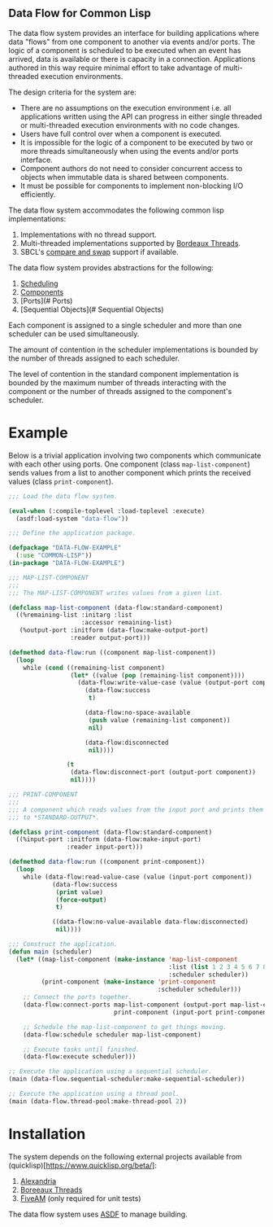 Data Flow for Common Lisp
-------------------------

The data flow system provides an interface for building applications
where data "flows" from one component to another via events and/or
ports. The logic of a component is scheduled to be executed when an
event has arrived, data is available or there is capacity in a
connection. Applications authored in this way require minimal effort
to take advantage of multi-threaded execution environments.

The design criteria for the system are:
- There are no assumptions on the execution environment i.e. all
  applications written using the API can progress in either single
  threaded or multi-threaded execution environments with no code
  changes.
- Users have full control over when a component is executed.
- It is impossible for the logic of a component to be executed by two
  or more threads simultaneously when using the events and/or ports
  interface.
- Component authors do not need to consider concurrent access to
  objects when immutable data is shared between components.
- It must be possible for components to implement non-blocking I/O
  efficiently.

The data flow system accommodates the following common lisp
implementations:
1. Implementations with no thread support.
2. Multi-threaded implementations supported by [Bordeaux
   Threads](https://common-lisp.net/project/bordeaux-threads/).
3. SBCL's [compare and swap](http://www.sbcl.org/manual/#Atomic-Operations)
   support if available.

The data flow system provides abstractions for the following:
1. [Scheduling](doc/schedulers.md)
2. [Components](doc/components.md)
3. [Ports](# Ports)
4. [Sequential Objects](# Sequential Objects)

Each component is assigned to a single scheduler and more than one
scheduler can be used simultaneously.

The amount of contention in the scheduler implementations is bounded
by the number of threads assigned to each scheduler.

The level of contention in the standard component implementation is
bounded by the maximum number of threads interacting with the
component or the number of threads assigned to the component's
scheduler.

# Example
Below is a trivial application involving two components which
communicate with each other using ports. One component (class
`map-list-component`) sends values from a list to another component
which prints the received values (class `print-component`).

```lisp
;;; Load the data flow system.

(eval-when (:compile-toplevel :load-toplevel :execute)
  (asdf:load-system "data-flow"))

;;; Define the application package.

(defpackage "DATA-FLOW-EXAMPLE"
  (:use "COMMON-LISP"))
(in-package "DATA-FLOW-EXAMPLE")

;;; MAP-LIST-COMPONENT
;;;
;;; The MAP-LIST-COMPONENT writes values from a given list.

(defclass map-list-component (data-flow:standard-component)
  ((%remaining-list :initarg :list
                    :accessor remaining-list)
   (%output-port :initform (data-flow:make-output-port)
                 :reader output-port)))

(defmethod data-flow:run ((component map-list-component))
  (loop
    while (cond ((remaining-list component)
                 (let* ((value (pop (remaining-list component))))
                   (data-flow:write-value-case (value (output-port component))
                     (data-flow:success
                      t)

                     (data-flow:no-space-available
                      (push value (remaining-list component))
                      nil)

                     (data-flow:disconnected
                      nil))))

                (t
                 (data-flow:disconnect-port (output-port component))
                 nil))))

;;; PRINT-COMPONENT
;;;
;;; A component which reads values from the input port and prints them
;;; to *STANDARD-OUTPUT*.

(defclass print-component (data-flow:standard-component)
  ((%input-port :initform (data-flow:make-input-port)
                :reader input-port)))

(defmethod data-flow:run ((component print-component))
  (loop
    while (data-flow:read-value-case (value (input-port component))
            (data-flow:success
             (print value)
             (force-output)
             t)

            ((data-flow:no-value-available data-flow:disconnected)
             nil))))

;;; Construct the application.
(defun main (scheduler)
  (let* ((map-list-component (make-instance 'map-list-component
                                            :list (list 1 2 3 4 5 6 7 8 9 10)
                                            :scheduler scheduler))
         (print-component (make-instance 'print-component
                                         :scheduler scheduler)))
    ;; Connect the ports together.
    (data-flow:connect-ports map-list-component (output-port map-list-component)
                             print-component (input-port print-component))

    ;; Schedule the map-list-component to get things moving.
    (data-flow:schedule scheduler map-list-component)

    ;; Execute tasks until finished.
    (data-flow:execute scheduler)))

;; Execute the application using a sequential scheduler.
(main (data-flow.sequential-scheduler:make-sequential-scheduler))

;; Execute the application using a thread pool.
(main (data-flow.thread-pool:make-thread-pool 2))
```

# Installation
The system depends on the following external projects available from
(quicklisp)[https://www.quicklisp.org/beta/]:
1. [Alexandria](https://common-lisp.net/project/alexandria/)
2. [Boreeaux Threads](https://common-lisp.net/project/bordeaux-threads/)
3. [FiveAM](https://common-lisp.net/project/fiveam/) (only required for unit tests)

The data flow system uses
[ASDF](https://common-lisp.net/project/asdf/) to manage building.
